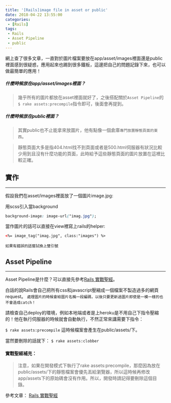 ```yaml
---
title: '[Rails]image file in asset or public'
date: 2018-04-22 13:55:00
categories:
 - [Rails]
tags:
 - Rails
 - Asset Pipeline
 - public
---
```

網上查了很多文章，一直對於圖片檔案要放在app/asset/images裡面還是public裡面感到很疑惑，應用起來也踢到很多鐵板，這邊把自己的問題記錄下來，也可以做最簡單的應用！

##### 什麼時候放在app/asset/images裡面？
>幾乎所有的圖片都放在asset裡面就好了，之後搭配關於`Asset Pipeline`的`$ rake assets:precompile`指令即可，後面會再提到。

##### 什麼時候放在public裡面？
>其實public也不止能拿來放圖片，他有點像一個倉庫`專門放置靜態頁面的東西`。

>靜態頁面大多是指404.html找不到頁面或者是500.html伺服器有狀況比較少用到且沒有什麼功能的頁面，此時給予這些靜態頁面的圖片放置在這裡比較正確。

## 實作
---
假設我們在asset/images裡面放了一個圖片image.jpg:

用scss引入當background
``` css stylesheet
background-image: image-url("imag.jpg");
```

當作圖片的話可以直接在view裡寫上rails的helper:
``` html view
<%= image_tag("imag.jpg", class:"images") %>
```

`如果有錯誤的話嘗試換上雙引號`

## Asset Pipeline
---
Asset Pipeline是什麼？可以直接先參考[Rails 實戰聖經](https://ihower.tw/rails/assets-pipeline.html)。

白話的說Rails會自己把所有css和javascript壓縮成一個檔案不製造過多的網頁request。
`處理圖片的時候會給圖片名稱一段編碼，以後只要更新過圖片即使是一模一樣的也不會造成catch！`

請檢查自己deploy的環境，例如本地端或者是上heroku是不用自己下指令壓縮的！他在執行伺服器的時候就會自動執行，不然正常來講需要下指令：

`$ rake assets:precompile`
這時候檔案會產生在public/assets/下。

當然要刪除的話就下：
`$ rake assets:clobber`

#### 實戰聖經補充：
>注意，如果在開發模式下執行了rake assets:precompile，那麼因為放在public/assets/下的靜態檔案會優先丟給瀏覽器，所以這時候再修改app/assets下的原始碼會沒有作用。所以，開發時請記得要刪除這個目錄。

參考文章：
[Rails 實戰聖經](https://ihower.tw/rails/assets-pipeline.html)
